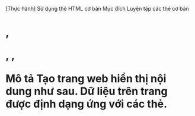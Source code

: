[Thực hành] Sử dụng thẻ HTML cơ bản
Mục đích
Luyện tập các thẻ cơ bản <h1>, <p>, <a>, <img>

Mô tả
Tạo trang web hiển thị nội dung như sau. Dữ liệu trên trang được định dạng ứng với các thẻ. 